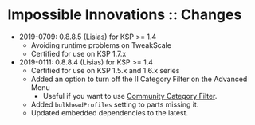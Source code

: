# Impossible Innovations :: Changes

* 2019-0709: 0.8.8.5 (Lisias) for KSP >= 1.4
	+ Avoiding runtime problems on TweakScale
	+ Certified for use on KSP 1.7.x
* 2019-0111: 0.8.8.4 (Lisias) for KSP >= 1.4
	+ Certified for use on KSP 1.5.x and 1.6.x series
	+ Added an option to turn off the II Category Filter on the Advanced Menu
		- Useful if you want to use [Community Category Filter](https://forum.kerbalspaceprogram.com/index.php?/topic/149840-discussion-community-category-kit/).
	+ Added `bulkheadProfiles` setting to parts missing it.
	+ Updated embedded dependencies to the latest.
